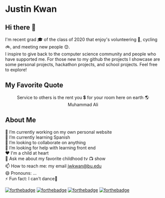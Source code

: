 # Justin Kwan
## Hi there 👋
I'm recent grad 🎓 of the class of 2020 that enjoy's volunteering 🤝, cycling 🚲, and meeting new people 😊. <br> I inspire to give back to the computer science community and people who have supported me. For those new to my github the projects I showcase are some personal projects, hackathon projects, and school projects. Feel free to explore!

<!--
**justinkwan20/justinkwan20** is a ✨ _special_ ✨ repository because its `README.md` (this file) appears on your GitHub profile.

Here are some ideas to get you started:
-->
## My Favorite Quote
<div align="center"> Service to others is the rent you 💲 for your room here on earth 🌎 </div>
<div align="center"> Muhammad Ali </div>

## About Me
🔭 I’m currently working on my own personal website <br>
🌱 I’m currently learning Spanish <br>
👯 I’m looking to collaborate on anything <br>
🤔 I’m looking for help with learning front end<br>
❤️ I'm a child at heart <br>
💬 Ask me about my favorite childhood tv 📺 show <br>
📫 How to reach me: my email jwkwan@bu.edu <br>
😄 Pronouns: ... <br>
⚡ Fun fact: I can't dance🕺 <br>


[![forthebadge](https://forthebadge.com/images/badges/built-with-love.svg)](https://forthebadge.com)
[![forthebadge](https://forthebadge.com/images/badges/powered-by-water.svg)](https://forthebadge.com)
[![forthebadge](https://forthebadge.com/images/badges/powered-by-oxygen.svg)](https://forthebadge.com)
[![forthebadge](https://forthebadge.com/images/badges/made-with-crayons.svg)](https://forthebadge.com)

